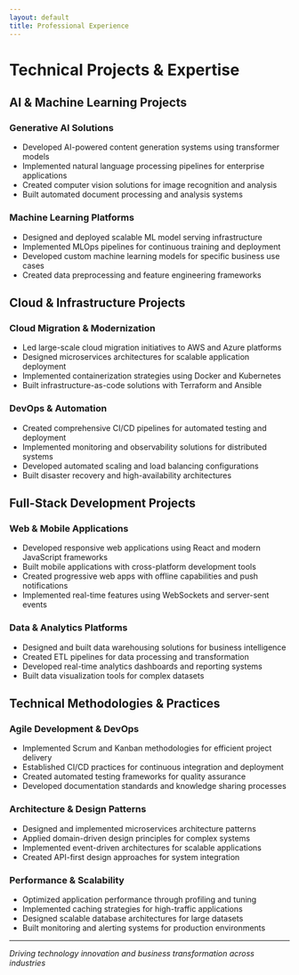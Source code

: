 ```yaml
---
layout: default
title: Professional Experience
---
```


# Technical Projects & Expertise

## AI & Machine Learning Projects

### Generative AI Solutions
- Developed AI-powered content generation systems using transformer models
- Implemented natural language processing pipelines for enterprise applications
- Created computer vision solutions for image recognition and analysis
- Built automated document processing and analysis systems

### Machine Learning Platforms
- Designed and deployed scalable ML model serving infrastructure
- Implemented MLOps pipelines for continuous training and deployment
- Developed custom machine learning models for specific business use cases
- Created data preprocessing and feature engineering frameworks

## Cloud & Infrastructure Projects

### Cloud Migration & Modernization
- Led large-scale cloud migration initiatives to AWS and Azure platforms
- Designed microservices architectures for scalable application deployment
- Implemented containerization strategies using Docker and Kubernetes
- Built infrastructure-as-code solutions with Terraform and Ansible

### DevOps & Automation
- Created comprehensive CI/CD pipelines for automated testing and deployment
- Implemented monitoring and observability solutions for distributed systems
- Developed automated scaling and load balancing configurations
- Built disaster recovery and high-availability architectures

## Full-Stack Development Projects

### Web & Mobile Applications
- Developed responsive web applications using React and modern JavaScript frameworks
- Built mobile applications with cross-platform development tools
- Created progressive web apps with offline capabilities and push notifications
- Implemented real-time features using WebSockets and server-sent events

### Data & Analytics Platforms
- Designed and built data warehousing solutions for business intelligence
- Created ETL pipelines for data processing and transformation
- Developed real-time analytics dashboards and reporting systems
- Built data visualization tools for complex datasets

## Technical Methodologies & Practices

### Agile Development & DevOps
- Implemented Scrum and Kanban methodologies for efficient project delivery
- Established CI/CD practices for continuous integration and deployment
- Created automated testing frameworks for quality assurance
- Developed documentation standards and knowledge sharing processes

### Architecture & Design Patterns
- Designed and implemented microservices architecture patterns
- Applied domain-driven design principles for complex systems
- Implemented event-driven architectures for scalable applications
- Created API-first design approaches for system integration

### Performance & Scalability
- Optimized application performance through profiling and tuning
- Implemented caching strategies for high-traffic applications
- Designed scalable database architectures for large datasets
- Built monitoring and alerting systems for production environments

---
*Driving technology innovation and business transformation across industries*